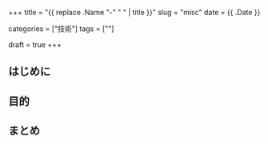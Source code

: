 +++
title = "{{ replace .Name "-" " " | title }}"
slug = "misc"
date = {{ .Date }}

categories = ["技術"]
tags = [""]

draft = true
+++

はじめに
--------------------------------------------------------------------------------

目的
--------------------------------------------------------------------------------

まとめ
--------------------------------------------------------------------------------

